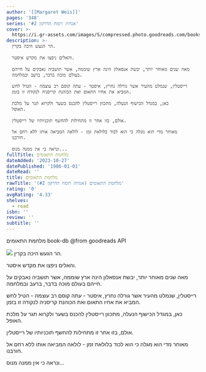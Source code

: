```yaml
---
author: '[[Margaret Weis]]'
pages: '348'
series: 'אגדות רומח הדרקון #2'
cover: >-
  https://i.gr-assets.com/images/S/compressed.photo.goodreads.com/books/1598469047l/55133624.jpg
description: >-
  הר הגעש היכה בקרין.  
    
  והאלים ניפצו את מקדש איסטר.  
    
  מאה שנים מאוחר יותר, יבשת אנסאלון הינה ארץ שוממה, אשר תושביה נאבקים על חייהם
  בעולם מוכה בדבר, ברעב ובמלחמה.  
    
  רייסטלין, שנמלט מהעיר אשר גורלה נחרץ, איסטר - עתה קוסם רב עוצמה - הטיל לחש
  המביא את אחיו התאום ואת הכוהנת קריסניה לנקודה זו בזמן.  
    
  כאן, במגדל הכישוף הנעלה, מתכוון רייסטלין להכנס בשער ולקרוא תגר על מלכת
  האופל.  
    
  אולם, בזו אחר זו מתחילות להחשף תוכניותיו של רייסטלין.  
    
  מאוחר מדי הוא מגלה כי הוא לכוד בלולאת זמן - לולאה המביאה אותו ללא רחם אל
  חורבנו.  
    
  ונראה כי אין ממנה מנוס...
fullTitle: מלחמת התאומים
dateAdded: '2023-10-27'
datePublished: '1986-01-01'
dateRead: ''
title: מלחמת התאומים
rawTitle: 'מלחמת התאומים (אגדות רומח הדרקון #2)'
rating: '0'
avgRating: '4.33'
shelves:
  - read
isbn: ''
review: ''
subtitle: ''
---
```

מלחמת התאומים book-db 
@from goodreads API

![](https:&#x2F;&#x2F;i.gr-assets.com&#x2F;images&#x2F;S&#x2F;compressed.photo.goodreads.com&#x2F;books&#x2F;1598469047l&#x2F;55133624.jpg)
הר הגעש היכה בקרין.  
  
והאלים ניפצו את מקדש איסטר.  
  
מאה שנים מאוחר יותר, יבשת אנסאלון הינה ארץ שוממה, אשר תושביה נאבקים על חייהם בעולם מוכה בדבר, ברעב ובמלחמה.  
  
רייסטלין, שנמלט מהעיר אשר גורלה נחרץ, איסטר - עתה קוסם רב עוצמה - הטיל לחש המביא את אחיו התאום ואת הכוהנת קריסניה לנקודה זו בזמן.  
  
כאן, במגדל הכישוף הנעלה, מתכוון רייסטלין להכנס בשער ולקרוא תגר על מלכת האופל.  
  
אולם, בזו אחר זו מתחילות להחשף תוכניותיו של רייסטלין.  
  
מאוחר מדי הוא מגלה כי הוא לכוד בלולאת זמן - לולאה המביאה אותו ללא רחם אל חורבנו.  
  
ונראה כי אין ממנה מנוס...